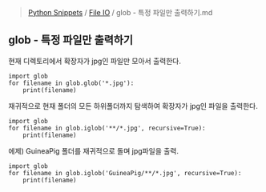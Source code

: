 > [Python Snippets](../README.md) / [File IO](README.md) / glob - 특정 파일만 출력하기.md
## glob - 특정 파일만 출력하기
현재 디렉토리에서 확장자가 jpg인 파일만 모아서 출력한다.

    import glob
    for filename in glob.glob('*.jpg'):
        print(filename)

재귀적으로 현재 폴더의 모든 하위폴더까지 탐색하여 확장자가 jpg인 파일을 출력한다.

    import glob
    for filename in glob.iglob('**/*.jpg', recursive=True):
        print(filename)

에제) GuineaPig 폴더를 재귀적으로 돌며 jpg파일을 출력.

    import glob
    for filename in glob.iglob('GuineaPig/**/*.jpg', recursive=True):
        print(filename)